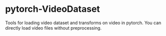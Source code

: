 # pytorch-VideoDataset
Tools for loading video dataset and transforms on video in pytorch. You can directly load video files without preprocessing.
